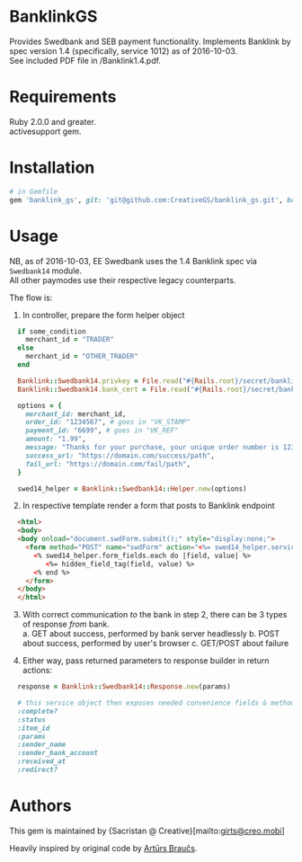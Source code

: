 # BanklinkGS
Provides Swedbank and SEB payment functionality.
Implements Banklink by spec version 1.4 (specifically, service 1012) as of 2016-10-03.  
See included PDF file in /Banklink1.4.pdf.  

# Requirements
Ruby 2.0.0 and greater.  
activesupport gem.  

# Installation

```ruby
# in Gemfile
gem 'banklink_gs', git: 'git@github.com:CreativeGS/banklink_gs.git', branch: 'master' # and bundle
```

# Usage
NB, as of 2016-10-03, EE Swedbank uses the 1.4 Banklink spec via `Swedbank14` module.  
All other paymodes use their respective legacy counterparts.   

The flow is:  

1. In controller, prepare the form helper object
  ```rb
    if some_condition
      merchant_id = "TRADER"      
    else
      merchant_id = "OTHER_TRADER"  
    end

    Banklink::Swedbank14.privkey = File.read("#{Rails.root}/secret/banklink/swedbank/#{merchant_id}/privkey.pem")
    Banklink::Swedbank14.bank_cert = File.read("#{Rails.root}/secret/banklink/swedbank/#{merchant_id}/bank_cert.pem")

    options = {
      merchant_id: merchant_id,
      order_id: "1234567", # goes in "VK_STAMP"
      payment_id: "6699", # goes in "VK_REF"
      amount: "1.99",
      message: "Thanks for your purchase, your unique order number is 1234567",
      success_url: "https://domain.com/success/path",
      fail_url: "https://domain.com/fail/path",
    }

    swed14_helper = Banklink::Swedbank14::Helper.new(options)
  ```

2. In respective template render a form that posts to Banklink endpoint
  ```html
    <html>
    <body>
    <body onload="document.swdForm.submit();" style="display:none;">
      <form method="POST" name="swdForm" action="<%= swed14_helper.service_url %>">
        <% swed14_helper.form_fields.each do |field, value| %>
           <%= hidden_field_tag(field, value) %>
        <% end %>
      </form>
    </body>
    </html>
  ```

3. With correct communication *to* the bank in step 2, there can be 3 types of response *from* bank.  
  a. GET about success, performed by bank server headlessly
  b. POST about success, performed by user's browser
  c. GET/POST about failure

4. Either way, pass returned parameters to response builder in return actions:
  ```rb
    response = Banklink::Swedbank14::Response.new(params)

    # this service object then exposes needed convenience fields & methods:
    :complete?
    :status
    :item_id
    :params
    :sender_name
    :sender_bank_account
    :received_at  
    :redirect?    
  ```


# Authors
This gem is maintained by {Sacristan @ Creative}[mailto:girts@creo.mobi]

Heavily inspired by original code by [Artūrs Braučs](github.com/artursbraucs/banklink).
